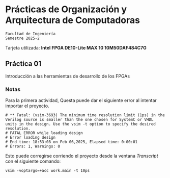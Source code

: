 # Prácticas de Organización y Arquitectura de Computadoras

```
Facultad de Ingeniería
Semestre 2025-2
```

Tarjeta utilizada: **Intel FPGA DE10-Lite MAX 10 10M50DAF484C7G**

## Práctica 01

Introducción a las herramientas de desarrollo de los FPGAs

### Notas

Para la primera actividad, Questa puede dar el siguiente error al intentar importar el proyecto.

```
# ** Fatal: (vsim-3693) The minimum time resolution limit (1ps) in the Verilog source is smaller than the one chosen for SystemC or VHDL units in the design. Use the vsim -t option to specify the desired resolution.
# FATAL ERROR while loading design
# Error loading design
# End time: 18:53:08 on Feb 06,2025, Elapsed time: 0:00:01
# Errors: 1, Warnings: 0
```

Esto puede corregirse corriendo el proyecto desde la ventana _Transcript_ con el siguiente comando:

```
vsim -voptargs=+acc work.main -t 10ps
```
